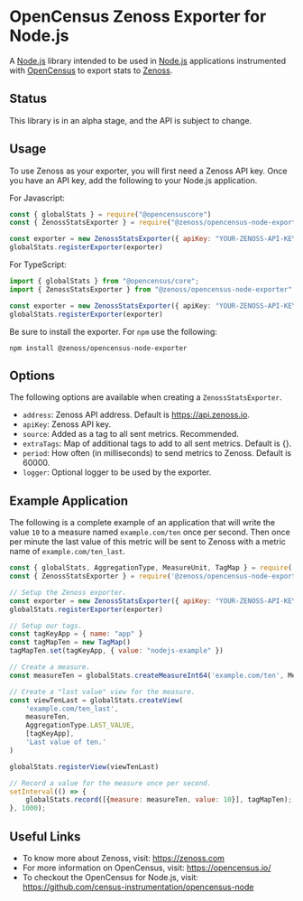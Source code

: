 # OpenCensus Zenoss Exporter for Node.js

A [Node.js] library intended to be used in [Node.js] applications instrumented
with [OpenCensus] to export stats to [Zenoss].

[Node.js]: https://nodejs.org/ 
[OpenCensus]: https://opencensus.io/
[Zenoss]: https://zenoss.com/

## Status

This library is in an alpha stage, and the API is subject to change.

## Usage

To use Zenoss as your exporter, you will first need a Zenoss API key. Once you
have an API key, add the following to your Node.js application.

For Javascript:
```javascript
const { globalStats } = require("@opencensuscore")
const { ZenossStatsExporter } = require("@zenoss/opencensus-node-exporter")

const exporter = new ZenossStatsExporter({ apiKey: "YOUR-ZENOSS-API-KEY" })
globalStats.registerExporter(exporter)
```

For TypeScript:
```typescript
import { globalStats } from "@opencensus/core";
import { ZenossStatsExporter } from "@zenoss/opencensus-node-exporter"

const exporter = new ZenossStatsExporter({ apiKey: "YOUR-ZENOSS-API-KEY" })
globalStats.registerExporter(exporter)
```

Be sure to install the exporter. For `npm` use the following:
```shell script
npm install @zenoss/opencensus-node-exporter
```

## Options

The following options are available when creating a `ZenossStatsExporter`.

- `address`: Zenoss API address. Default is https://api.zenoss.io.
- `apiKey`: Zenoss API key.
- `source`: Added as a tag to all sent metrics. Recommended.
- `extraTags`: Map of additional tags to add to all sent metrics. Default is {}.
- `period`: How often (in milliseconds) to send metrics to Zenoss. Default is 60000.
- `logger`: Optional logger to be used by the exporter.

## Example Application

The following is a complete example of an application that will write the value
`10` to a measure named `example.com/ten` once per second. Then once per minute
the last value of this metric will be sent to Zenoss with a metric name of
`example.com/ten_last`.

```javascript
const { globalStats, AggregationType, MeasureUnit, TagMap } = require('@opencensus/core')
const { ZenossStatsExporter } = require('@zenoss/opencensus-node-exporter')

// Setup the Zenoss exporter.
const exporter = new ZenossStatsExporter({ apiKey: "YOUR-ZENOSS-API-KEY" })
globalStats.registerExporter(exporter)

// Setup our tags.
const tagKeyApp = { name: "app" }
const tagMapTen = new TagMap()
tagMapTen.set(tagKeyApp, { value: "nodejs-example" })

// Create a measure.
const measureTen = globalStats.createMeasureInt64('example.com/ten', MeasureUnit.UNIT, "10: always and forever!")

// Create a "last value" view for the measure.
const viewTenLast = globalStats.createView(
    'example.com/ten_last',
    measureTen,
    AggregationType.LAST_VALUE,
    [tagKeyApp],
    'Last value of ten.'
)

globalStats.registerView(viewTenLast)

// Record a value for the measure once per second.
setInterval(() => {
    globalStats.record([{measure: measureTen, value: 10}], tagMapTen);
}, 1000);
``` 

## Useful Links
- To know more about Zenoss, visit: <https://zenoss.com>
- For more information on OpenCensus, visit: <https://opencensus.io/>
- To checkout the OpenCensus for Node.js, visit: <https://github.com/census-instrumentation/opencensus-node>
